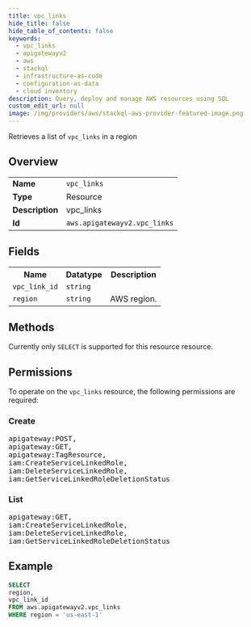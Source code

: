 ```yaml
---
title: vpc_links
hide_title: false
hide_table_of_contents: false
keywords:
  - vpc_links
  - apigatewayv2
  - aws
  - stackql
  - infrastructure-as-code
  - configuration-as-data
  - cloud inventory
description: Query, deploy and manage AWS resources using SQL
custom_edit_url: null
image: /img/providers/aws/stackql-aws-provider-featured-image.png
---
```

Retrieves a list of <code>vpc_links</code> in a region

## Overview
<table><tbody>
<tr><td><b>Name</b></td><td><code>vpc_links</code></td></tr>
<tr><td><b>Type</b></td><td>Resource</td></tr>
<tr><td><b>Description</b></td><td>vpc_links</td></tr>
<tr><td><b>Id</b></td><td><code>aws.apigatewayv2.vpc_links</code></td></tr>
</tbody></table>

## Fields
<table><tbody>
<tr><th>Name</th><th>Datatype</th><th>Description</th></tr>
<tr><td><code>vpc_link_id</code></td><td><code>string</code></td><td></td></tr>
<tr><td><code>region</code></td><td><code>string</code></td><td>AWS region.</td></tr>

</tbody></table>

## Methods
Currently only <code>SELECT</code> is supported for this resource resource.

## Permissions

To operate on the <code>vpc_links</code> resource, the following permissions are required:

### Create
<pre>
apigateway:POST,
apigateway:GET,
apigateway:TagResource,
iam:CreateServiceLinkedRole,
iam:DeleteServiceLinkedRole,
iam:GetServiceLinkedRoleDeletionStatus</pre>

### List
<pre>
apigateway:GET,
iam:CreateServiceLinkedRole,
iam:DeleteServiceLinkedRole,
iam:GetServiceLinkedRoleDeletionStatus</pre>


## Example
```sql
SELECT
region,
vpc_link_id
FROM aws.apigatewayv2.vpc_links
WHERE region = 'us-east-1'
```
